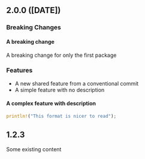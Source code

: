 ## 2.0.0 ([DATE])

### Breaking Changes

#### A breaking change

A breaking change for only the first package

### Features

- A new shared feature from a conventional commit
- A simple feature with no description

#### A complex feature with description

```rust
println!("This format is nicer to read");
```

## 1.2.3

Some existing content
